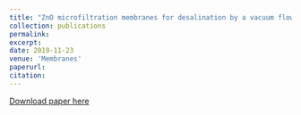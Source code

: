 ```yaml
---
title: "ZnO microfiltration membranes for desalination by a vacuum flow-through evaporation method"
collection: publications
permalink:
excerpt: 
date: 2019-11-23
venue: 'Membranes'
paperurl:
citation:
---
```


[Download paper here](https://www.mdpi.com/2077-0375/9/12/156)
